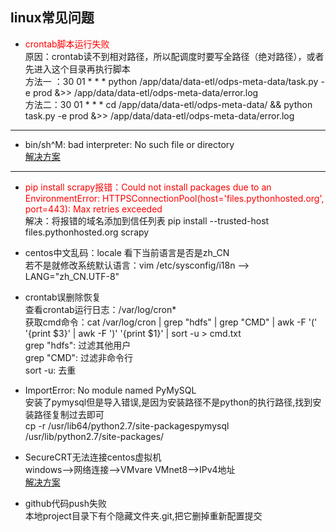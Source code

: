 ## linux常见问题
- <font color=red>crontab脚本运行失败</font>  
原因：crontab读不到相对路径，所以配调度时要写全路径（绝对路径），或者先进入这个目录再执行脚本  
方法一 ：30 01 * * * python /app/data/data-etl/odps-meta-data/task.py -e prod &>> /app/data/data-etl/odps-meta-data/error.log  
方法二：30 01 * * * cd /app/data/data-etl/odps-meta-data/ && python task.py -e prod &>> /app/data/data-etl/odps-meta-data/error.log
***
- bin/sh^M: bad interpreter: No such file or directory  
[解决方案](https://www.cnblogs.com/felixzh/p/6108345.html)
***
- <font color=red>pip install scrapy报错：Could not install packages due to an EnvironmentError: HTTPSConnectionPool(host='files.pythonhosted.org', port=443): Max retries exceeded</font>  
解决：将报错的域名添加到信任列表
pip install --trusted-host files.pythonhosted.org scrapy  

- centos中文乱码：locale 看下当前语言是否是zh_CN  
若不是就修改系统默认语言：vim /etc/sysconfig/i18n --> LANG="zh_CN.UTF-8"  

- crontab误删除恢复    
查看crontab运行日志：/var/log/cron*  
获取cmd命令：cat /var/log/cron | grep "hdfs" | grep "CMD" | awk -F '(' '{print $3}' | awk -F ')' '{print $1}' | sort -u > cmd.txt    
grep "hdfs": 过滤其他用户  
grep "CMD": 过滤非命令行  
sort -u: 去重

- ImportError: No module named PyMySQL  
安装了pymysql但是导入错误,是因为安装路径不是python的执行路径,找到安装路径复制过去即可    
cp -r /usr/lib64/python2.7/site-packagespymysql /usr/lib/python2.7/site-packages/  

- SecureCRT无法连接centos虚拟机  
windows-->网络连接-->VMvare VMnet8-->IPv4地址  
[解决方案](https://blog.csdn.net/r1142/article/details/81000966)

- github代码push失败  
本地project目录下有个隐藏文件夹.git,把它删掉重新配置提交